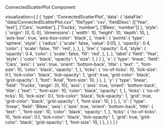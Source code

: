 ConnectedScatterPlot Component

<ConnectedScatterPlot 
  data = {d.data}
  style = {d.style}
  mark = {d.mark}
  x = {d.x}
  y = {d.y}
  z = {d.z}
/>


visualization={
  [
    {
      'type': 'ConnectedScatterPlot',
      'data': {
        'dataFile': "data/ConnectedScatterPlot.csv",
        'fileType': 'csv',
        'fieldDesc': [['Year', 'text'], ['Cars', 'number'], ['Trucks', 'number'], ['Bikes', 'number']]
      },
      'style': {
        'origin': [0, 0, 0],
        'dimensions': {
          'width': 10,
          'height': 10,
          'depth': 10,
        },
        'axis-box': true,
        'axis-box-color': 'black',
      },
      'mark': {
        'points':{
          'type': 'sphere',
          'style': {
            'radius': {
              'scale': false,
              'value': 0.05,
              },
            'opacity': 0.4,
            'color': {
              'scale': false,
              'fill': 'red',
            },
          },
        },
        'line':{
          'opacity': 0.4,
          'style': {
            'opacity': 0.4,
            'color': {
              'scale': false,
              'fill': 'red',
            },
          },
        },
        'label':{
          'field': 'Year',
          'style': {
            'color': 'black',
            'opacity': 1,
            'size': 1,
          }
        }
      },
      'x': {
        'type': 'linear',
        'field': 'Cars',
        'axis': {
          'axis': true,
          'orient': 'bottom-back',
          'title': {
            'text': '',
            'font-size': 10,
            'color': 'black',
            'opacity': 1,
          },
          'ticks': {
            'no-of-ticks': 10,
            'tick-size': 0.1,
            'tick-color': 'black',
            'tick-opacity': 1,
            'grid': true,
            'grid-color': 'black',
            'grid-opacity': 1,
            'font': 'Arial',
            'font-size': 10,
          }
        },
      },
      'y': {
        'type': 'linear',
        'field': 'Trucks',
        'range': [0, 10],
        'axis': {
          'axis': true,
          'orient': 'bottom-back',
          'title': {
            'text': '',
            'font-size': 10,
            'color': 'black',
            'opacity': 1,
          },
          'ticks': {
            'no-of-ticks': 10,
            'tick-size': 0.1,
            'tick-color': 'black',
            'tick-opacity': 1,
            'grid': true,
            'grid-color': 'black',
            'grid-opacity': 1,
            'font-size': 10,
          }
        },
      },
      'z': {
        'type': 'linear',
        'field': 'Bikes',
        'axis': {
          'axis': true,
          'orient': 'bottom-back',
          'title': {
            'text': '',
            'font-size': 10,
            'color': 'black',
            'opacity': 1,
          },
          'ticks': {
            'no-of-ticks': 10,
            'tick-size': 0.1,
            'tick-color': 'black',
            'tick-opacity': 1,
            'grid': true,
            'grid-color': 'black',
            'grid-opacity': 1,
            'font-size': 10,
          }
        },
      }
    }
  ]
}